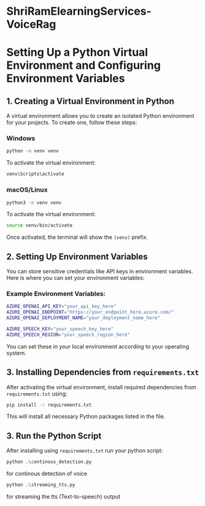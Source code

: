 # ShriRamElearningServices-VoiceRag

# Setting Up a Python Virtual Environment and Configuring Environment Variables

## 1. Creating a Virtual Environment in Python
A virtual environment allows you to create an isolated Python environment for your projects. To create one, follow these steps:

### Windows
```sh
python -m venv venv
```
To activate the virtual environment:
```sh
venv\Scripts\activate
```

### macOS/Linux
```sh
python3 -m venv venv
```
To activate the virtual environment:
```sh
source venv/bin/activate
```

Once activated, the terminal will show the `(venv)` prefix.

## 2. Setting Up Environment Variables
You can store sensitive credentials like API keys in environment variables. Here is where you can set your environment variables:

### Example Environment Variables:
```sh
AZURE_OPENAI_API_KEY="your_api_key_here"
AZURE_OPENAI_ENDPOINT="https://your_endpoint_here.azure.com/"
AZURE_OPENAI_DEPLOYMENT_NAME="your_deployment_name_here"

AZURE_SPEECH_KEY="your_speech_key_here"
AZURE_SPEECH_REGION="your_speech_region_here"
```

You can set these in your local environment according to your operating system.

## 3. Installing Dependencies from `requirements.txt`
After activating the virtual environment, install required dependencies from `requirements.txt` using:
```sh
pip install -r requirements.txt
```
This will install all necessary Python packages listed in the file.

## 3. Run the Python Script
After installing using `requirements.txt` run your python script:
```sh
python .\continous_detection.py 
```
for continous detection of voice
```sh
python .\streaming_tts.py       
```
for streaming the tts (Text-to-speech) output



